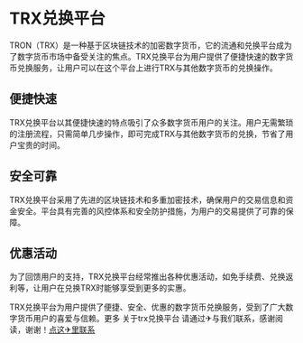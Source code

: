 # TRX兑换平台

TRON（TRX）是一种基于区块链技术的加密数字货币，它的流通和兑换平台成为了数字货币市场中备受关注的焦点。TRX兑换平台为用户提供了便捷快速的数字货币兑换服务，让用户可以在这个平台上进行TRX与其他数字货币的兑换操作。

## 便捷快速

TRX兑换平台以其便捷快速的特点吸引了众多数字货币用户的关注。用户无需繁琐的注册流程，只需简单几步操作，即可完成TRX与其他数字货币的兑换，节省了用户宝贵的时间。

## 安全可靠

TRX兑换平台采用了先进的区块链技术和多重加密技术，确保用户的交易信息和资金安全。平台具有完善的风控体系和安全防护措施，为用户的交易提供了可靠的保障。

## 优惠活动

为了回馈用户的支持，TRX兑换平台经常推出各种优惠活动，如免手续费、兑换返利等，让用户在兑换TRX时能够享受到更多的实惠。

TRX兑换平台为用户提供了便捷、安全、优惠的数字货币兑换服务，受到了广大数字货币用户的喜爱与信赖。更多 关于trx兑换平台 请通过✈与我们联系，感谢阅读，谢谢！[点这✈里联系](https://w.k02.cc)
